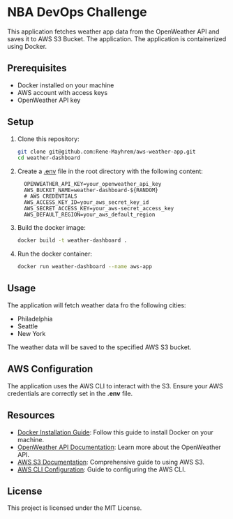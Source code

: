 # NBA DevOps Challenge 

This application fetches weather app data from the OpenWeather API and saves it to AWS S3 Bucket. The application. The application is containerized using Docker.

## Prerequisites

- Docker installed on your machine
- AWS account with access keys
- OpenWeather API key

## Setup

1. Clone this repository:
    ```sh
    git clone git@github.com:Rene-Mayhrem/aws-weather-app.git
    cd weather-dashboard
    ```

2. Create a [.env](https://dotenvx.com/docs/env-file) file in the root directory with the following content:

    ```properties
      OPENWEATHER_API_KEY=your_openweather_api_key
      AWS_BUCKET_NAME=weather-dashboard-${RANDOM}
      # AWS CREDENTIALS
      AWS_ACCESS_KEY_ID=your_aws_secret_key_id
      AWS_SECRET_ACCESS_KEY=your_aws-secret_access_key
      AWS_DEFAULT_REGION=your_aws_default_region
    ```

3. Build the docker image:

    ```sh
    docker build -t weather-dashboard .
    ```
4. Run the docker container:

    ```sh
    docker run weather-dashboard --name aws-app
    ```

## Usage 

The application will fetch weather data fro the following cities:
  - Philadelphia
  - Seattle
  - New York

The weather data will be saved to the specified AWS S3 bucket.

## AWS Configuration

The application uses the AWS CLI to interact with the S3. Ensure your AWS credentials are correctly set in the **.env** file.

## Resources

- [Docker Installation Guide](https://docs.docker.com/get-docker/): Follow this guide to install Docker on your machine.
- [OpenWeather API Documentation](https://openweathermap.org/api): Learn more about the OpenWeather API.
- [AWS S3 Documentation](https://docs.aws.amazon.com/s3/index.html): Comprehensive guide to using AWS S3.
- [AWS CLI Configuration](https://docs.aws.amazon.com/cli/latest/userguide/cli-configure-files.html): Guide to configuring the AWS CLI.

## License 

This project is licensed under the MIT License.
